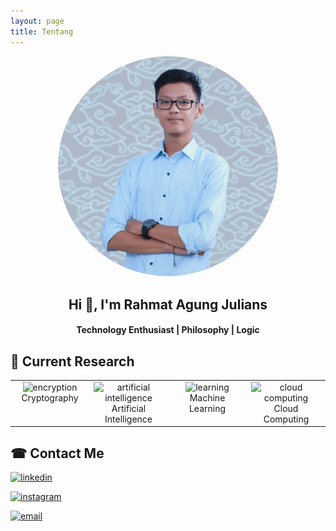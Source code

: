 ```yaml
---
layout: page
title: Tentang
---
```


<center> <img src="assets/images/my.png" style="max-width: 70%; border-radius: 105%;" alt="Rahmat Agung Julians" class="lazy"/> </center>
<h2 align="center">Hi 👋, I'm Rahmat Agung Julians</h2>
<h4 align="center">Technology Enthusiast | Philosophy | Logic</h4>


## 🔎 Current Research
<center>

<table>
  <tbody>
    <tr valign="top">
      <td width="25%" align="center">
        <img height="64px" src="https://img.icons8.com/nolan/64/data-encryption.png" alt="encryption" class="lazy"><br/>
         <span>Cryptography</span>
      </td>
      <td width="25%" align="center">
        <img height="64px" src="https://img.icons8.com/nolan/64/artificial-intelligence.png" alt="artificial intelligence" class="lazy"><br>
        <span>Artificial Intelligence</span>
      </td>
      <td width="25%" align="center">
        <img height="64px" src="https://img.icons8.com/nolan/64/learning.png" alt="learning" class="lazy"><br/>
        <span>Machine Learning</span>
      </td>
      <td width="25%" align="center">
        <img height="64px" src="https://img.icons8.com/nolan/64/cloud-sync.png" alt="cloud computing" class="lazy"><br/> 
        <span>Cloud Computing</span>
      </td>
    </tr>
  </tbody>
</table>
</center>


## ☎ Contact Me
<a href="https://www.linkedin.com/in/rahmatagungj/"> <img src="https://img.shields.io/badge/-rahmatagungj-red?style=flat-square&logo=Linkedin&logoColor=white&link=https://www.linkedin.com/in/rahmatagungj/" alt="linkedin" class="lazy"/></a>

<a href="https://instagram.com/rahmatagungj"> <img src="https://img.shields.io/badge/-rahmatagungj-purple?style=flat-square&logo=instagram&logoColor=white&link=https://instagram.com/rahmatagungj/" alt="instagram" class="lazy"/></a>

<a href="mailto:rahmatagungj@gmail.com"> <img src="https://img.shields.io/badge/-rahmatagungj@gmail.com-c14438?style=flat-square&logo=Gmail&logoColor=white&link=mailto:rahmatagungj@gmail.com" alt="email" class="lazy"/></a>
